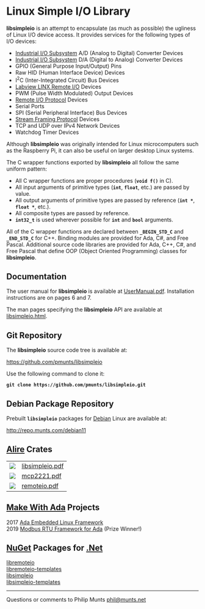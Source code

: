# Linux Simple I/O Library

**libsimpleio** is an attempt to encapsulate (as much as possible) the
ugliness of Linux I/O device access. It provides services for the
following types of I/O devices:

  - [Industrial I/O
    Subsystem](https://wiki.analog.com/software/linux/docs/iio/iio) A/D
    (Analog to Digital) Converter Devices
  - [Industrial I/O
    Subsystem](https://wiki.analog.com/software/linux/docs/iio/iio) D/A
    (Digital to Analog) Converter Devices
  - GPIO (General Purpose Input/Output) Pins
  - Raw HID (Human Interface Device) Devices
  - I<sup>2</sup>C (Inter-Integrated Circuit) Bus Devices
  - [Labview LINX Remote
    I/O](https://www.labviewmakerhub.com/doku.php?id=learn:libraries:linx:spec:start)
    Devices
  - PWM (Pulse Width Modulated) Output Devices
  - [Remote I/O
    Protocol](http://git.munts.com/libsimpleio/doc/RemoteIOProtocol.pdf)
    Devices
  - Serial Ports
  - SPI (Serial Peripheral Interface) Bus Devices
  - [Stream Framing
    Protocol](http://git.munts.com/libsimpleio/doc/StreamFramingProtocol.pdf)
    Devices
  - TCP and UDP over IPv4 Network Devices
  - Watchdog Timer Devices

Although **libsimpleio** was originally intended for Linux
microcomputers such as the Raspberry Pi, it can also be useful on larger
desktop Linux systems.

The C wrapper functions exported by **libsimpleio** all follow the same
uniform pattern:

  - All C wrapper functions are proper procedures (**`void f()`** in C).
  - All input arguments of primitive types (**`int`**, **`float`**,
    etc.) are passed by value.
  - All output arguments of primitive types are passed by reference
    (**`int *`**, **`float *`**, etc.).
  - All composite types are passed by reference.
  - **`int32_t`** is used wherever possible for **`int`** and **`bool`**
    arguments.

All of the C wrapper functions are declared between **`_BEGIN_STD_C`**
and **`_END_STD_C`** for C++. Binding modules are provided for Ada, C\#,
and Free Pascal. Additional source code libraries are provided for Ada,
C++, C\#, and Free Pascal that define OOP (Object Oriented Programming)
classes for **libsimpleio**.

## Documentation

The user manual for **libsimpleio** is available at
[UserManual.pdf](http://git.munts.com/libsimpleio/doc/UserManual.pdf).
Installation instructions are on pages 6 and 7.

The man pages specifying the **libsimpleio** API are available at
[libsimpleio.html](http://git.munts.com/libsimpleio/doc/libsimpleio.html).

## Git Repository

The **libsimpleio** source code tree is available at:

<https://github.com/pmunts/libsimpleio>

Use the following command to clone it:

**`git clone https://github.com/pmunts/libsimpleio.git`**

## Debian Package Repository

Prebuilt **`libsimpleio`** packages for [Debian](http://www.debian.org)
Linux are available at:

<http://repo.munts.com/debian11>

## [Alire](https://alire.ada.dev) Crates

|                                                                                                                                         |                                                                |
| --------------------------------------------------------------------------------------------------------------------------------------- | -------------------------------------------------------------- |
| [![](https://img.shields.io/endpoint?url=https://alire.ada.dev/badges/libsimpleio.json)](https://alire.ada.dev/crates/libsimpleio.html) | [libsimpleio.pdf](http://repo.munts.com/alire/libsimpleio.pdf) |
| [![](https://img.shields.io/endpoint?url=https://alire.ada.dev/badges/mcp2221.json)](https://alire.ada.dev/crates/mcp2221.html)         | [mcp2221.pdf](http://repo.munts.com/alire/mcp2221.pdf)         |
| [![](https://img.shields.io/endpoint?url=https://alire.ada.dev/badges/remoteio.json)](https://alire.ada.dev/crates/remoteio.html)       | [remoteio.pdf](http://repo.munts.com/alire/remoteio.pdf)       |

## [Make With Ada](https://www.makewithada.org/) Projects

2017 [Ada Embedded Linux
Framework](https://www.makewithada.org/entry/ada_linux_sensor_framework)  
2019 [Modbus RTU Framework for
Ada](https://www.hackster.io/philip-munts/modbus-rtu-framework-for-ada-f33cc6)
(Prize Winner\!)

## [NuGet](https://nuget.org/) Packages for [.Net](https://dotnet.microsoft.com)

[libremoteio](https://www.nuget.org/packages/libremoteio)  
[libremoteio-templates](https://www.nuget.org/packages/libremoteio-templates)  
[libsimpleio](https://www.nuget.org/packages/libsimpleio)  
[libsimpleio-templates](https://www.nuget.org/packages/libsimpleio-templates)

-----

Questions or comments to Philip Munts <phil@munts.net>
